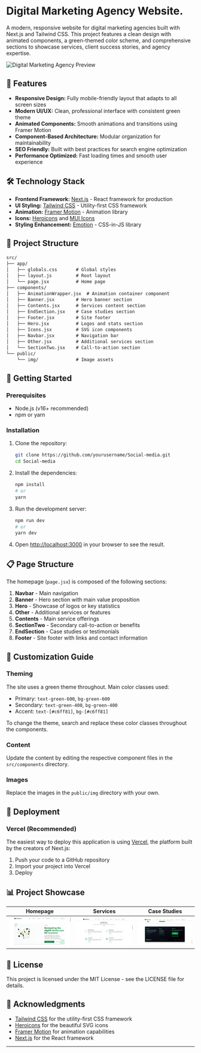 # Digital Marketing Agency Website.

A modern, responsive website for digital marketing agencies built with Next.js and Tailwind CSS. This project features a clean design with animated components, a green-themed color scheme, and comprehensive sections to showcase services, client success stories, and agency expertise.

![Digital Marketing Agency Preview](public/img/preview.png)

## 🚀 Features

- **Responsive Design:** Fully mobile-friendly layout that adapts to all screen sizes
- **Modern UI/UX:** Clean, professional interface with consistent green theme
- **Animated Components:** Smooth animations and transitions using Framer Motion
- **Component-Based Architecture:** Modular organization for maintainability
- **SEO Friendly:** Built with best practices for search engine optimization
- **Performance Optimized:** Fast loading times and smooth user experience

## 🛠️ Technology Stack

- **Frontend Framework:** [Next.js](https://nextjs.org/) - React framework for production
- **UI Styling:** [Tailwind CSS](https://tailwindcss.com/) - Utility-first CSS framework
- **Animation:** [Framer Motion](https://www.framer.com/motion/) - Animation library
- **Icons:** [Heroicons](https://heroicons.com/) and [MUI Icons](https://mui.com/material-ui/material-icons/)
- **Styling Enhancement:** [Emotion](https://emotion.sh/) - CSS-in-JS library

## 📂 Project Structure

```
src/
├── app/
│   ├── globals.css       # Global styles
│   ├── layout.js         # Root layout
│   └── page.jsx          # Home page
├── components/
│   ├── AnimationWrapper.jsx  # Animation container component
│   ├── Banner.jsx        # Hero banner section
│   ├── Contents.jsx      # Services content section
│   ├── EndSection.jsx    # Case studies section
│   ├── Footer.jsx        # Site footer
│   ├── Hero.jsx          # Logos and stats section
│   ├── Icons.jsx         # SVG icon components
│   ├── Navbar.jsx        # Navigation bar
│   ├── Other.jsx         # Additional services section
│   └── SectionTwo.jsx    # Call-to-action section
└── public/
    └── img/              # Image assets
```

## 🔧 Getting Started

### Prerequisites

- Node.js (v16+ recommended)
- npm or yarn

### Installation

1. Clone the repository:
   ```bash
   git clone https://github.com/yourusername/Social-media.git
   cd Social-media
   ```

2. Install the dependencies:
   ```bash
   npm install
   # or
   yarn
   ```

3. Run the development server:
   ```bash
   npm run dev
   # or
   yarn dev
   ```

4. Open [http://localhost:3000](http://localhost:3000) in your browser to see the result.

## 📋 Page Structure

The homepage (`page.jsx`) is composed of the following sections:

1. **Navbar** - Main navigation
2. **Banner** - Hero section with main value proposition
3. **Hero** - Showcase of logos or key statistics
4. **Other** - Additional services or features
5. **Contents** - Main service offerings
6. **SectionTwo** - Secondary call-to-action or benefits
7. **EndSection** - Case studies or testimonials
8. **Footer** - Site footer with links and contact information

## 🎨 Customization Guide

### Theming

The site uses a green theme throughout. Main color classes used:
- Primary: `text-green-600`, `bg-green-600`
- Secondary: `text-green-400`, `bg-green-400` 
- Accent: `text-[#c6ff81]`, `bg-[#c6ff81]`

To change the theme, search and replace these color classes throughout the components.

### Content

Update the content by editing the respective component files in the `src/components` directory.

### Images

Replace the images in the `public/img` directory with your own.

## 🚢 Deployment

### Vercel (Recommended)

The easiest way to deploy this application is using [Vercel](https://vercel.com/), the platform built by the creators of Next.js:

1. Push your code to a GitHub repository
2. Import your project into Vercel
3. Deploy

## 📊 Project Showcase

| Homepage | Services | Case Studies |
|----------|----------|-------------|
| ![Homepage](public/img/homepage.png) | ![Services](public/img/servicepage.png) | ![Footer](public/img/footerpage.png) |

## 📄 License

This project is licensed under the MIT License - see the LICENSE file for details.

## 🙏 Acknowledgments

- [Tailwind CSS](https://tailwindcss.com/) for the utility-first CSS framework
- [Heroicons](https://heroicons.com/) for the beautiful SVG icons
- [Framer Motion](https://www.framer.com/motion/) for animation capabilities
- [Next.js](https://nextjs.org/) for the React framework

---

